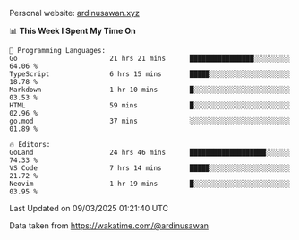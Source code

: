 Personal website: [ardinusawan.xyz](https://ardinusawan.xyz)

<!--START_SECTION:waka-->
📊 **This Week I Spent My Time On** 

```text
💬 Programming Languages: 
Go                       21 hrs 21 mins      ████████████████░░░░░░░░░   64.06 % 
TypeScript               6 hrs 15 mins       █████░░░░░░░░░░░░░░░░░░░░   18.78 % 
Markdown                 1 hr 10 mins        █░░░░░░░░░░░░░░░░░░░░░░░░   03.53 % 
HTML                     59 mins             █░░░░░░░░░░░░░░░░░░░░░░░░   02.96 % 
go.mod                   37 mins             ░░░░░░░░░░░░░░░░░░░░░░░░░   01.89 % 

🔥 Editors: 
GoLand                   24 hrs 46 mins      ███████████████████░░░░░░   74.33 % 
VS Code                  7 hrs 14 mins       █████░░░░░░░░░░░░░░░░░░░░   21.72 % 
Neovim                   1 hr 19 mins        █░░░░░░░░░░░░░░░░░░░░░░░░   03.95 % 
```


 Last Updated on 09/03/2025 01:21:40 UTC
<!--END_SECTION:waka-->
Data taken from https://wakatime.com/@ardinusawan
